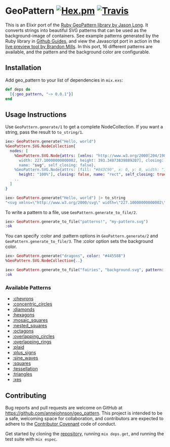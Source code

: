 # GeoPattern [![Hex.pm](https://img.shields.io/hexpm/v/geo_pattern.svg?style=flat-square)](https://hex.pm/packages/geo_pattern) [![Travis](https://img.shields.io/travis/annejohnson/geo_pattern.svg?style=flat-square)](https://travis-ci.org/annejohnson/geo_pattern)

This is an Elixir port of the [Ruby GeoPattern library by Jason Long](https://github.com/jasonlong/geo_pattern). It converts strings into beautiful SVG patterns that can be used as the background-image of containers. See example patterns generated by the Ruby library in [Github Guides](https://guides.github.com/), and view the Javascript port in action in the [live preview tool by Brandon Mills](http://btmills.github.io/geopattern/geopattern.html). In this port, 16 different patterns are available, and the pattern and the background color are configurable.

## Installation

Add geo_pattern to your list of dependencies in `mix.exs`:

```elixir
def deps do
  [{:geo_pattern, "~> 0.0.1"}]
end
```

## Usage Instructions

Use <code>GeoPattern.generate/1</code> to get a complete NodeCollection. If you want a string, pass the result to <code>to_string/1</code>.

```elixir
iex> GeoPattern.generate("Hello, world")
%GeoPattern.SVG.NodeCollection{
  nodes: [
    %GeoPattern.SVG.Node{attrs: [xmlns: "http://www.w3.org/2000[204/1987]
      width: 227.10000000000002, height: 393.34873839889207], closing: false,
      name: "svg", self_closing: false},
    %GeoPattern.SVG.Node{attrs: [fill: "#843C90", x: 0, y: 0, width: "100%",
      height: "100%"], closing: false, name: "rect", self_closing: true},
    ..
  ]
}

iex> GeoPattern.generate("Hello, world") |> to_string
"<svg xmlns=\"http://www.w3.org/2000/svg\" width=\"227.10000000000002\" height=\"393.34873839889207\"><rect fill=\"#843C90\" x=\"0\" y=\"0\" width=\"100%\" height=\"100%\" /><polyline fill=\"#DDD\" fill-opacity=\"0.1\" stroke=\"#000\" stroke-opacity=\"0.02\" transform=\"translate(-37.85,0.0) rotate(180,37.85,32.779061533241006)\" points=\"37.85,0,75.7,65.55812306648201,0,65.55812306648201,37.85,0\" /><polyline fill=\"#DDD\" fill-opacity=\"0.1\" stroke=\"#000\" stroke-opacity=\"0.02\" transform=\"translate(189.25,0.0) rotate(180,37.85,32.779061533241006)\" points=\"37.85,0,75.7,65.55812306648201,0,65.55812306648201,37.85,0\" />.."
```

To write a pattern to a file, use <code>GeoPattern.generate_to_file/2</code>.

```elixir
iex> GeoPattern.generate_to_file("patterns!", "my-pattern.svg")
:ok
```

You can specify :color and :pattern options in <code>GeoPattern.generate/2</code> and <code>GeoPattern.generate_to_file/3</code>. The :color option sets the background color.

```elixir
iex> GeoPattern.generate("dragons", color: "#445588")
%GeoPattern.SVG.NodeCollection{..}

iex> GeoPattern.generate_to_file("fairies", "background.svg", pattern: :concentric_circles)
:ok
```

### Available Patterns

- [:chevrons](https://github.com/annejohnson/geo_pattern/blob/master/examples/chevrons.png)
- [:concentric_circles](https://github.com/annejohnson/geo_pattern/blob/master/examples/concentric_circles.png)
- [:diamonds](https://github.com/annejohnson/geo_pattern/blob/master/examples/diamonds.png)
- [:hexagons](https://github.com/annejohnson/geo_pattern/blob/master/examples/hexagons.png)
- [:mosaic_squares](https://github.com/annejohnson/geo_pattern/blob/master/examples/mosaic_squares.png)
- [:nested_squares](https://github.com/annejohnson/geo_pattern/blob/master/examples/nested_squares.png)
- [:octagons](https://github.com/annejohnson/geo_pattern/blob/master/examples/octagons.png)
- [:overlapping_circles](https://github.com/annejohnson/geo_pattern/blob/master/examples/overlapping_circles.png)
- [:overlapping_rings](https://github.com/annejohnson/geo_pattern/blob/master/examples/overlapping_rings.png)
- [:plaid](https://github.com/annejohnson/geo_pattern/blob/master/examples/plaid.png)
- [:plus_signs](https://github.com/annejohnson/geo_pattern/blob/master/examples/plus_signs.png)
- [:sine_waves](https://github.com/annejohnson/geo_pattern/blob/master/examples/sine_waves.png)
- [:squares](https://github.com/annejohnson/geo_pattern/blob/master/examples/squares.png)
- [:tessellation](https://github.com/annejohnson/geo_pattern/blob/master/examples/tessellation.png)
- [:triangles](https://github.com/annejohnson/geo_pattern/blob/master/examples/triangles.png)
- [:xes](https://github.com/annejohnson/geo_pattern/blob/master/examples/xes.png)

## Contributing

Bug reports and pull requests are welcome on GitHub at https://github.com/annejohnson/geo_pattern. This project is intended to be a safe, welcoming space for collaboration, and contributors are expected to adhere to the [Contributor Covenant](http://contributor-covenant.org) code of conduct.

Get started by cloning the [repository](https://github.com/annejohnson/geo_pattern), running <code>mix deps.get</code>, and running the test suite with <code>mix espec</code>.
